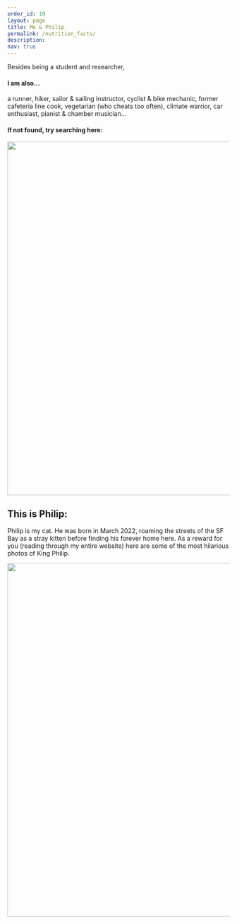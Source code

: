 ```yaml
---
order_id: 10
layout: page
title: Me & Philip
permalink: /nutrition_facts/
description: 
nav: true
---
```

Besides being a student and researcher, 
#### I am also...
a runner, hiker, sailor & sailing instructor, cyclist & bike mechanic, former cafeteria line cook, vegetarian 
(who cheats too often), climate warrior, car enthusiast, pianist & chamber musician...

#### If not found, try searching here:
<p align="center">
    <img style="float: middle;" width="800" src="https://yxie20.github.io/assets/img/findme.png">
</p>

## This is Philip:
Philip is my cat. He was born in March 2022, roaming the streets of the SF Bay as a stray kitten before finding 
his forever home here. As a reward for you (reading through my entire website) here are some of the most hilarious photos 
of King Philip.

<p align="center">
    <img style="float: middle;" width="800" src="https://yxie20.github.io/assets/img/philip.png">
</p>

